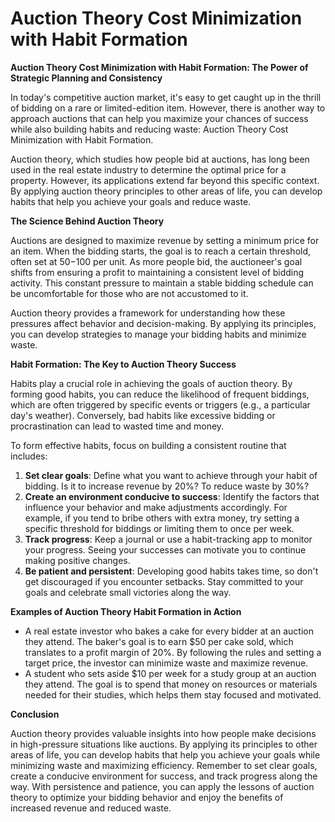 # Auction Theory Cost Minimization with Habit Formation

**Auction Theory Cost Minimization with Habit Formation: The Power of Strategic Planning and Consistency**

In today's competitive auction market, it's easy to get caught up in the thrill of bidding on a rare or limited-edition item. However, there is another way to approach auctions that can help you maximize your chances of success while also building habits and reducing waste: Auction Theory Cost Minimization with Habit Formation.

Auction theory, which studies how people bid at auctions, has long been used in the real estate industry to determine the optimal price for a property. However, its applications extend far beyond this specific context. By applying auction theory principles to other areas of life, you can develop habits that help you achieve your goals and reduce waste.

**The Science Behind Auction Theory**

Auctions are designed to maximize revenue by setting a minimum price for an item. When the bidding starts, the goal is to reach a certain threshold, often set at $50-$100 per unit. As more people bid, the auctioneer's goal shifts from ensuring a profit to maintaining a consistent level of bidding activity. This constant pressure to maintain a stable bidding schedule can be uncomfortable for those who are not accustomed to it.

Auction theory provides a framework for understanding how these pressures affect behavior and decision-making. By applying its principles, you can develop strategies to manage your bidding habits and minimize waste.

**Habit Formation: The Key to Auction Theory Success**

Habits play a crucial role in achieving the goals of auction theory. By forming good habits, you can reduce the likelihood of frequent biddings, which are often triggered by specific events or triggers (e.g., a particular day's weather). Conversely, bad habits like excessive bidding or procrastination can lead to wasted time and money.

To form effective habits, focus on building a consistent routine that includes:

1. **Set clear goals**: Define what you want to achieve through your habit of bidding. Is it to increase revenue by 20%? To reduce waste by 30%?
2. **Create an environment conducive to success**: Identify the factors that influence your behavior and make adjustments accordingly. For example, if you tend to bribe others with extra money, try setting a specific threshold for biddings or limiting them to once per week.
3. **Track progress**: Keep a journal or use a habit-tracking app to monitor your progress. Seeing your successes can motivate you to continue making positive changes.
4. **Be patient and persistent**: Developing good habits takes time, so don't get discouraged if you encounter setbacks. Stay committed to your goals and celebrate small victories along the way.

**Examples of Auction Theory Habit Formation in Action**

* A real estate investor who bakes a cake for every bidder at an auction they attend. The baker's goal is to earn $50 per cake sold, which translates to a profit margin of 20%. By following the rules and setting a target price, the investor can minimize waste and maximize revenue.
* A student who sets aside $10 per week for a study group at an auction they attend. The goal is to spend that money on resources or materials needed for their studies, which helps them stay focused and motivated.

**Conclusion**

Auction theory provides valuable insights into how people make decisions in high-pressure situations like auctions. By applying its principles to other areas of life, you can develop habits that help you achieve your goals while minimizing waste and maximizing efficiency. Remember to set clear goals, create a conducive environment for success, and track progress along the way. With persistence and patience, you can apply the lessons of auction theory to optimize your bidding behavior and enjoy the benefits of increased revenue and reduced waste.
